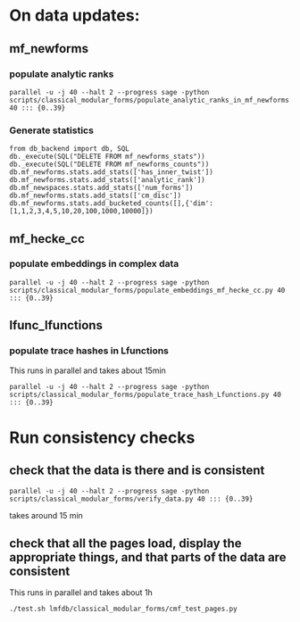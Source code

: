 # On data updates:

## mf_newforms

### populate analytic ranks
```
parallel -u -j 40 --halt 2 --progress sage -python scripts/classical_modular_forms/populate_analytic_ranks_in_mf_newforms.py 40 ::: {0..39}
```
### Generate statistics
```
from db_backend import db, SQL
db._execute(SQL("DELETE FROM mf_newforms_stats"))
db._execute(SQL("DELETE FROM mf_newforms_counts"))
db.mf_newforms.stats.add_stats(['has_inner_twist'])
db.mf_newforms.stats.add_stats(['analytic_rank'])
db.mf_newspaces.stats.add_stats(['num_forms'])
db.mf_newforms.stats.add_stats(['cm_disc'])
db.mf_newforms.stats.add_bucketed_counts([],{'dim':[1,1,2,3,4,5,10,20,100,1000,10000]})
```

## mf_hecke_cc

### populate embeddings in complex data
```
parallel -u -j 40 --halt 2 --progress sage -python scripts/classical_modular_forms/populate_embeddings_mf_hecke_cc.py 40 ::: {0..39}
```

## lfunc_lfunctions
### populate trace hashes in Lfunctions
This runs in parallel and takes about 15min
```
parallel -u -j 40 --halt 2 --progress sage -python scripts/classical_modular_forms/populate_trace_hash_Lfunctions.py 40 ::: {0..39}
```


# Run consistency checks

## check that the data is there and is consistent
```
parallel -u -j 40 --halt 2 --progress sage -python scripts/classical_modular_forms/verify_data.py 40 ::: {0..39}
```
takes around 15 min
## check that all the pages load, display the appropriate things, and that parts of the data are consistent
This runs in parallel and takes about 1h
```
./test.sh lmfdb/classical_modular_forms/cmf_test_pages.py
```
